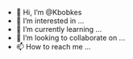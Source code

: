 - 👋 Hi, I’m @Kbobkes
- 👀 I’m interested in ...
- 🌱 I’m currently learning ...
- 💞️ I’m looking to collaborate on ...
- 📫 How to reach me ...

<!---
Kbobkes/Kbobkes is a ✨ special ✨ repository because its `README.md` (this file) appears on your GitHub profile.
You can click the Preview link to take a look at your changes.
--->
